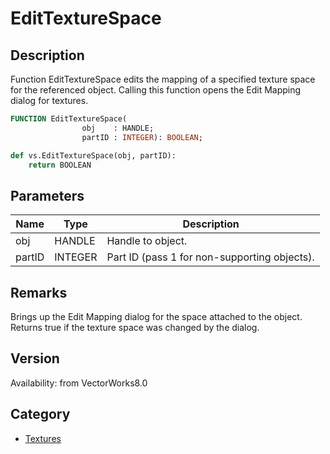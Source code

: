 # EditTextureSpace

## Description
Function EditTextureSpace edits the mapping of a specified texture space for the referenced object. Calling this function opens the Edit Mapping dialog for textures.

```pascal
FUNCTION EditTextureSpace(
				obj    : HANDLE;
				partID : INTEGER): BOOLEAN;
```

```python
def vs.EditTextureSpace(obj, partID):
    return BOOLEAN
```

## Parameters
|Name|Type|Description|
|---|---|---|
|obj|HANDLE|Handle to object.|
|partID|INTEGER|Part ID (pass 1 for non-supporting objects).|

## Remarks
Brings up the Edit Mapping dialog for the space attached to the object.  Returns true if the texture space was changed by the dialog.

## Version
Availability: from VectorWorks8.0

## Category
* [Textures](../Categories/Textures.md)

